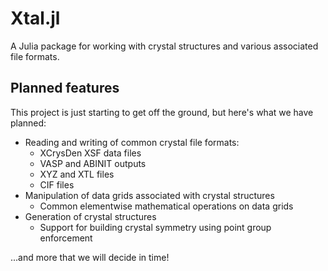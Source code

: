 # Xtal.jl

A Julia package for working with crystal structures and various associated file formats.

## Planned features

This project is just starting to get off the ground, but here's what we have planned:

 * Reading and writing of common crystal file formats:
     + XCrysDen XSF data files
     + VASP and ABINIT outputs
     + XYZ and XTL files
     + CIF files
 * Manipulation of data grids associated with crystal structures
     + Common elementwise mathematical operations on data grids
 * Generation of crystal structures
     + Support for building crystal symmetry using point group enforcement
     
...and more that we will decide in time!